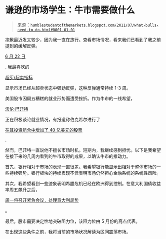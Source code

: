 <!--yml

分类：未分类

日期：2024-05-18 04:18:42

-->

# 谦逊的市场学生：牛市需要做什么

> 来源：[`humblestudentofthemarkets.blogspot.com/2011/07/what-bulls-need-to-do.html#0001-01-01`](https://humblestudentofthemarkets.blogspot.com/2011/07/what-bulls-need-to-do.html#0001-01-01)

抱歉最近发文较少，因为我一直在旅行。查看市场情况，看来我们已看到了我之前提到的缓解反弹。

[6 月 22 日](http://humblestudentofthemarkets.blogspot.com/2011/06/dont-get-too-excited-about-this-relief.html)

. 我最喜欢的

[超买/超卖指标](http://www.tradersnarrative.com/finding-buy-points-with-moving-average-ratios-4021.html)

显示市场已经从超卖状态中强劲反弹，这种反弹通常持续 1-3 周。

美国股市因周五糟糕的就业形势而遭受挫折。作为牛市的一线希望，

[沃伦·巴菲特](http://www.ritholtz.com/blog/2011/07/warren-buffett-on-u-s-housing-employment-economy/)

正在积极谈论就业情况，有报道称伯克希尔进行了

[在其投资组合中增加了 40 亿美元的股票](http://www.bloomberg.com/news/2011-07-08/berkshire-spends-4-billion-on-equities-as-combs-adds-stocks-buffett-says.html)

.

然而，巴菲特一直说他不擅长市场时机。短期内，我继续感到担忧。以下是我希望在接下来的几周内看到的牛市取得的成果，以确认牛市的推动力。

首先，银行相对于市场的表现一直很差。我希望银行能显示出相对于整体市场的一些持续强势。银行板块的持续表现不佳表明市场仍然担心金融系统的系统性风险。

其次，我希望看到一些迹象表明希腊危机已经在欧洲得到控制。在意大利国债收益率周五飙升之后，

[周一将召开紧急会议，处理意大利局势](http://www.marketwatch.com/story/italian-sell-off-prompts-emergency-euro-zone-meet-2011-07-10)

。

最后，股市需要决定性地突破阻力位，该阻力位由 5 月份的高点代表。

在出现这些条件之前，我将当前的市场状况解读为区间震荡市场。

